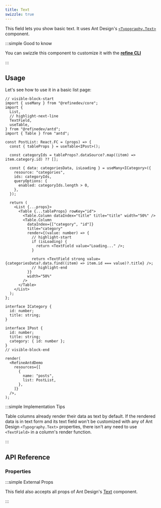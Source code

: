 ```yaml
---
title: Text
swizzle: true
---
```


This field lets you show basic text. It uses Ant Design's [`<Typography.Text>`](https://ant.design/components/typography/#Typography.Text) component.

:::simple Good to know

You can swizzle this component to customize it with the [**refine CLI**](/docs/packages/list-of-packages)

:::

## Usage

Let's see how to use it in a basic list page:

```tsx live
// visible-block-start
import { useMany } from "@refinedev/core";
import {
  List,
  // highlight-next-line
  TextField,
  useTable,
} from "@refinedev/antd";
import { Table } from "antd";

const PostList: React.FC = (props) => {
  const { tableProps } = useTable<IPost>();

  const categoryIds = tableProps?.dataSource?.map((item) => item.category.id) ?? [];

  const { data: categoriesData, isLoading } = useMany<ICategory>({
    resource: "categories",
    ids: categoryIds,
    queryOptions: {
      enabled: categoryIds.length > 0,
    },
  });

  return (
    <List {...props}>
      <Table {...tableProps} rowKey="id">
        <Table.Column dataIndex="title" title="title" width="50%" />
        <Table.Column
          dataIndex={["category", "id"]}
          title="category"
          render={(value: number) => {
            // highlight-start
            if (isLoading) {
              return <TextField value="Loading..." />;
            }

            return <TextField strong value={categoriesData?.data.find((item) => item.id === value)?.title} />;
            // highlight-end
          }}
          width="50%"
        />
      </Table>
    </List>
  );
};

interface ICategory {
  id: number;
  title: string;
}

interface IPost {
  id: number;
  title: string;
  category: { id: number };
}
// visible-block-end

render(
  <RefineAntdDemo
    resources={[
      {
        name: "posts",
        list: PostList,
      },
    ]}
  />,
);
```

:::simple Implementation Tips

Table columns already render their data as text by default. If the rendered data is in text form and its text field won't be customized with any of Ant Design `<Typography.Text>` properties, there isn't any need to use `<TextField>` in a column's render function.

:::

## API Reference

### Properties

<PropsTable module="@refinedev/antd/TextField" />

:::simple External Props

This field also accepts all props of Ant Design's [Text](https://ant.design/components/typography/#Typography.Text) component.

:::
